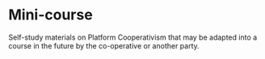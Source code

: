# Mini-course

Self-study materials on Platform Cooperativism that may be adapted into a course in the future by the co-operative or another party.  
